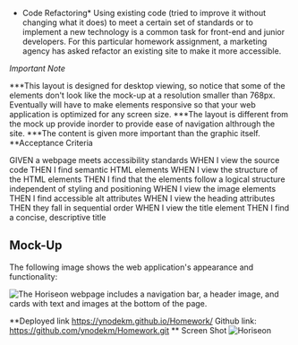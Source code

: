 * Code Refactoring*
  Using existing code (tried to improve it without changing what it does) to meet a certain set of standards or to implement a new technology is a common task for front-end and junior developers. For this particular homework assignment, a marketing agency has asked refactor an existing site to make it more accessible. 

*Important Note*

***This layout is designed for desktop viewing, so notice that some of the elements don't look like the mock-up at a resolution smaller than 768px. Eventually will have to make elements responsive so that your web application is optimized for any screen size.
***The layout is different from the mock up provide inorder to provide ease of navigation althrough the site.
***The content is given more important than the graphic itself.
**Acceptance Criteria

GIVEN a webpage meets accessibility standards
WHEN I view the source code
THEN I find semantic HTML elements
WHEN I view the structure of the HTML elements
THEN I find that the elements follow a logical structure independent of styling and positioning
WHEN I view the image elements
THEN I find accessible alt attributes
WHEN I view the heading attributes
THEN they fall in sequential order
WHEN I view the title element
THEN I find a concise, descriptive title

## Mock-Up

The following image shows the web application's appearance and functionality:

![The Horiseon webpage includes a navigation bar, a header image, and cards with text and images at the bottom of the page.](./Assets/01-html-css-git-homework-demo.png)

**Deployed link https://ynodekm.github.io/Homework/
Github link: https://github.com/ynodekm/Homework.git
** Screen Shot
![Horiseon](https://user-images.githubusercontent.com/80076747/111057555-7599ce00-8456-11eb-8740-8fed93e32861.png)



